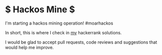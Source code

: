# $ Hackos Mine $

I'm starting a hackos mining operation! #moarhackos

In short, this is where I check in [my](https://www.hackerrank.com/mtgox) hackerrank solutions.

I would be glad to accept pull requests, code reviews and suggestions that would help me improve.